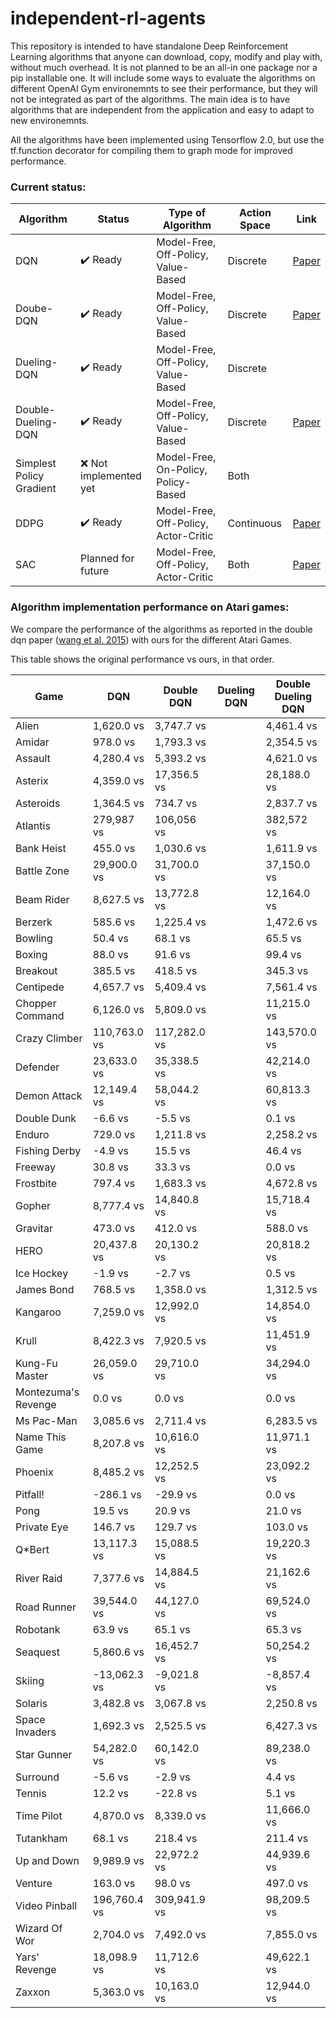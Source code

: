# independent-rl-agents

This repository is intended to have standalone Deep Reinforcement Learning algorithms 
that anyone can download, copy, modify and play with, without much overhead. It is not 
planned to be an all-in one package nor a pip installable one. It will include some 
ways to evaluate the algorithms on different OpenAI Gym environemnts to see their 
performance, but they will not be integrated as part of the algorithms. The main idea 
is to have algorithms that are independent from the application and easy to adapt to 
new environemnts.

All the algorithms have been implemented using Tensorflow 2.0, but use the tf.function 
decorator for compiling them to graph mode for improved performance.

### Current status:
| Algorithm                | Status                            | Type of Algorithm                    | Action Space | Link |
|--------------------------|-----------------------------------|--------------------------------------|--------------|------------|
| DQN                      | :heavy_check_mark: Ready          | Model-Free, Off-Policy, Value-Based  | Discrete     | [Paper](https://www.cs.toronto.edu/~vmnih/docs/dqn.pdf) |
| Doube-DQN                | :heavy_check_mark: Ready          | Model-Free, Off-Policy, Value-Based  | Discrete     | [Paper](https://www.aaai.org/ocs/index.php/AAAI/AAAI16/paper/view/12389/11847) |
| Dueling-DQN              | :heavy_check_mark: Ready          | Model-Free, Off-Policy, Value-Based  | Discrete     |  |
| Double-Dueling-DQN       | :heavy_check_mark: Ready          | Model-Free, Off-Policy, Value-Based  | Discrete     | [Paper](https://arxiv.org/pdf/1511.06581.pdf) |
| Simplest Policy Gradient | :x: Not implemented yet           | Model-Free, On-Policy, Policy-Based  | Both         |  |
| DDPG                     | :heavy_check_mark: Ready          | Model-Free, Off-Policy, Actor-Critic | Continuous   | [Paper](https://arxiv.org/pdf/1509.02971.pdf) |
| SAC                      | Planned for future                | Model-Free, Off-Policy, Actor-Critic | Both         | [Paper](https://arxiv.org/pdf/1812.05905.pdf) |


### Algorithm implementation performance on Atari games:
We compare the performance of the algorithms as reported in the double dqn paper ([wang et al. 2015](https://arxiv.org/pdf/1511.06581.pdf)) with ours for the different Atari Games.

This table shows the original performance vs ours, in that order.

| Game                | DQN              | Double DQN      | Dueling DQN  | Double Dueling DQN |
|---------------------|------------------|-----------------|--------------|--------------------|
| Alien               | 1,620.0 vs       | 3,747.7 vs      |              | 4,461.4 vs         | 
| Amidar              | 978.0 vs         | 1,793.3 vs      |              | 2,354.5 vs         | 
| Assault             | 4,280.4 vs       | 5,393.2 vs      |              | 4,621.0 vs         | 
| Asterix             | 4,359.0 vs       | 17,356.5 vs     |              | 28,188.0 vs        |
| Asteroids           | 1,364.5 vs       | 734.7 vs        |              | 2,837.7 vs         |
| Atlantis            | 279,987 vs       | 106,056 vs      |              | 382,572 vs         |
| Bank Heist          | 455.0 vs         | 1,030.6 vs      |              | 1,611.9 vs         |
| Battle Zone         | 29,900.0 vs      | 31,700.0 vs     |              | 37,150.0 vs        | 
| Beam Rider          | 8,627.5 vs       | 13,772.8 vs     |              | 12,164.0 vs        | 
| Berzerk             | 585.6 vs         | 1,225.4 vs      |              | 1,472.6 vs         | 
| Bowling             | 50.4 vs          | 68.1 vs         |              | 65.5 vs            |
| Boxing              | 88.0 vs          | 91.6 vs         |              | 99.4 vs            |
| Breakout            | 385.5 vs         | 418.5 vs        |              | 345.3 vs           |
| Centipede           | 4,657.7 vs       | 5,409.4 vs      |              | 7,561.4 vs         |
| Chopper Command     | 6,126.0 vs       | 5,809.0 vs      |              | 11,215.0 vs        | 
| Crazy Climber       | 110,763.0 vs     | 117,282.0 vs    |              | 143,570.0 vs       | 
| Defender            | 23,633.0 vs      | 35,338.5 vs     |              | 42,214.0 vs        | 
| Demon Attack        | 12,149.4 vs      | 58,044.2 vs     |              | 60,813.3 vs        |
| Double Dunk         | -6.6 vs          | -5.5 vs         |              | 0.1 vs             |
| Enduro              | 729.0 vs         | 1,211.8 vs      |              | 2,258.2 vs         |
| Fishing Derby       | -4.9 vs          | 15.5 vs         |              | 46.4 vs            |
| Freeway             | 30.8 vs          | 33.3 vs         |              | 0.0 vs             | 
| Frostbite           | 797.4 vs         | 1,683.3 vs      |              | 4,672.8 vs         | 
| Gopher              | 8,777.4 vs       | 14,840.8 vs     |              | 15,718.4 vs        | 
| Gravitar            | 473.0 vs         | 412.0 vs        |              | 588.0 vs           |
| HERO                | 20,437.8 vs      | 20,130.2 vs     |              | 20,818.2 vs        |
| Ice Hockey          | -1.9 vs          | -2.7 vs         |              | 0.5 vs             |
| James Bond          | 768.5 vs         | 1,358.0 vs      |              | 1,312.5 vs         |
| Kangaroo            | 7,259.0 vs       | 12,992.0 vs     |              | 14,854.0 vs        | 
| Krull               | 8,422.3 vs       | 7,920.5 vs      |              | 11,451.9 vs        | 
| Kung-Fu Master      | 26,059.0 vs      | 29,710.0 vs     |              | 34,294.0 vs        | 
| Montezuma's Revenge | 0.0 vs           | 0.0 vs          |              | 0.0 vs             |
| Ms Pac-Man          | 3,085.6 vs       | 2,711.4 vs      |              | 6,283.5 vs         |
| Name This Game      | 8,207.8 vs       | 10,616.0 vs     |              | 11,971.1 vs        |
| Phoenix             | 8,485.2 vs       | 12,252.5 vs     |              | 23,092.2 vs        |
| Pitfall!            | -286.1 vs        | -29.9 vs        |              | 0.0 vs             | 
| Pong                | 19.5 vs          | 20.9 vs         |              | 21.0 vs            | 
| Private Eye         | 146.7 vs         | 129.7 vs        |              | 103.0 vs           | 
| Q*Bert              | 13,117.3 vs      | 15,088.5 vs     |              | 19,220.3 vs        |
| River Raid          | 7,377.6 vs       | 14,884.5 vs     |              | 21,162.6 vs        |
| Road Runner         | 39,544.0 vs      | 44,127.0 vs     |              | 69,524.0 vs        |
| Robotank            | 63.9 vs          | 65.1 vs         |              | 65.3 vs            |
| Seaquest            | 5,860.6 vs       | 16,452.7 vs     |              | 50,254.2 vs        | 
| Skiing              | -13,062.3 vs     | -9,021.8 vs     |              | -8,857.4 vs        | 
| Solaris             | 3,482.8 vs       | 3,067.8 vs      |              | 2,250.8 vs         | 
| Space Invaders      | 1,692.3 vs       | 2,525.5 vs      |              | 6,427.3 vs         |
| Star Gunner         | 54,282.0 vs      | 60,142.0 vs     |              | 89,238.0 vs        |
| Surround            | -5.6 vs          | -2.9 vs         |              | 4.4 vs             |
| Tennis              | 12.2 vs          | -22.8 vs        |              | 5.1 vs             |
| Time Pilot          | 4,870.0 vs       | 8,339.0 vs      |              | 11,666.0 vs        | 
| Tutankham           | 68.1 vs          | 218.4 vs        |              | 211.4 vs           | 
| Up and Down         | 9,989.9 vs       | 22,972.2 vs     |              | 44,939.6 vs        | 
| Venture             | 163.0 vs         | 98.0 vs         |              | 497.0 vs           |
| Video Pinball       | 196,760.4 vs     | 309,941.9 vs    |              | 98,209.5 vs        |
| Wizard Of Wor       | 2,704.0 vs       | 7,492.0 vs      |              | 7,855.0 vs         |
| Yars' Revenge       | 18,098.9 vs      | 11,712.6 vs     |              | 49,622.1 vs        |
| Zaxxon              | 5,363.0 vs       | 10,163.0 vs     |              | 12,944.0 vs        |

